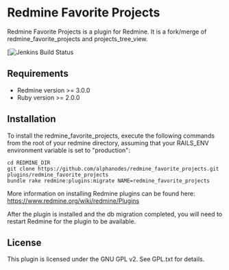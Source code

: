 # Redmine Favorite Projects

Redmine Favorite Projects is a plugin for Redmine. It is a fork/merge of redmine_favorite_projects and projects_tree_view.


[![Jenkins Build Status](https://pm.alphanodes.com/jenkins/buildStatus/icon?job=Devel-build-redmine-favorite-projects "Jenkins Build Status")

## Requirements

* Redmine version >= 3.0.0
* Ruby version >= 2.0.0


## Installation

To install the redmine_favorite_projects, execute the following commands from the root of your redmine directory, assuming that your RAILS_ENV environment variable is set to "production":

~~~
cd REDMINE_DIR
git clone https://github.com/alphanodes/redmine_favorite_projects.git plugins/redmine_favorite_projects
bundle rake redmine:plugins:migrate NAME=redmine_favorite_projects
~~~

More information on installing Redmine plugins can be found here: https://www.redmine.org/wiki/redmine/Plugins

After the plugin is installed and the db migration completed, you will need to restart Redmine for the plugin to be available.


## License

This plugin is licensed under the GNU GPL v2.  See GPL.txt for details.

